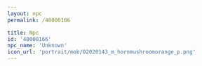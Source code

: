 ```yaml
---
layout: npc
permalink: /40000166

title: Npc
id: '40000166'
npc_name: 'Unknown'
icon_url: 'portrait/mob/02020143_m_hornmushroomorange_p.png'
---
```

